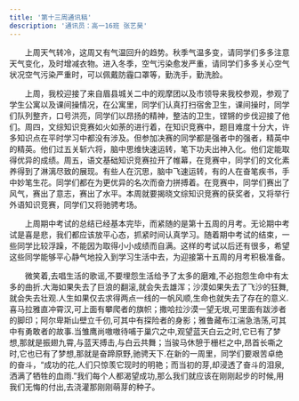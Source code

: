 ```yaml
---
title: '第十三周通讯稿'
description: '通讯员：高一16班 张艺昊'
---
```


　　上周天气转冷，这周又有气温回升的趋势。秋季气温多变，请同学们多多注意天气变化，及时增减衣物。进入冬季，空气污染愈发严重，请同学们多多关心空气状况空气污染严重时，可以佩戴防霾口罩等，勤洗手，勤洗脸。

　　上周，我校迎接了来自眉县城关二中的观摩团以及市领导来我校参观，参观了学生公寓以及课间操情况，在公寓里，同学们认真打扫宿舍卫生，课间操时，同学们队列整齐，口号洪亮，同学们以昂扬的精神，整洁的卫生，铿锵的步伐迎接了他们。周四，文综知识竞赛如火如荼的进行着，在知识竞赛中，题目难度十分大，许多知识点在平时学习中都没有涉及。但参加决赛的同学都是强者中的强者，精英中的精英。他们过五关斩六将，脑中思维快速运转，笔下功夫出神入化。他们定能取得优异的成绩。周五，语文基础知识竞赛拉开了帷幕，在竞赛中，同学们的文化素养得到了淋漓尽致的展现。有些人在沉思，脑中飞速运转，有的人在奋笔疾书，手中妙笔生花。同学们都在为更优异的名次而奋力拼搏着。在竞赛中，同学们赛出了风气，赛出了意志，赛出了水平。本周就要揭晓文综知识竞赛的获奖者，又将举行外语知识竞赛，同学们又将驰骋考场。

　　上周期中考试的总结已经基本完毕，而紧随的是第十五周的月考。无论期中考试是喜是悲，我们都应该放平心态，抓紧时间认真学习。随着期中考试的结束，一些同学比较浮躁，不能因为取得小小成绩而自满。这样的考试以后还有很多，希望这些同学能够平心静气地投入到学习生活中去，为迎接第十五周的月考积极准备。

　　微笑着,去唱生活的歌谣,不要埋怨生活给予了太多的磨难,不必抱怨生命中有太多的曲折.大海如果失去了巨浪的翻滚,就会失去雄浑；沙漠如果失去了飞沙的狂舞,就会失去壮观.人生如果仅去求得两点一线的一帆风顺,生命也就失去了存在的意义.喜马拉雅直冲霄汉,可上面有攀爬者的旗帜；撒哈拉沙漠一望无垠,可里面有跋涉者的脚印；阿尔卑斯山壁立千仞,可其中有探险者的身影；雅鲁藏布江湍急浩荡,可其中有勇敢者的故事.当雏鹰尚嗷嗷待哺于巢穴之中,观望蓝天白云之时,它已有了梦想,那就是振翅九霄,与蓝天搏击,与白云共舞；当骏马休憩于栅栏之中,昂首长嘶之时,它也已有了梦想,那就是奋蹄原野,驰骋天下.在新的一周里，同学们要艰苦卓绝的奋斗，“成功的花,人们只惊羡它现时的明艳；而当初的芽,却浸透了奋斗的泪泉,洒满了牺牲的血雨.”我们每个人都渴望成功,那么我们就应该在刚刚起步的时候,用我们无悔的付出,去浇灌那刚刚萌芽的种子。
  
  
